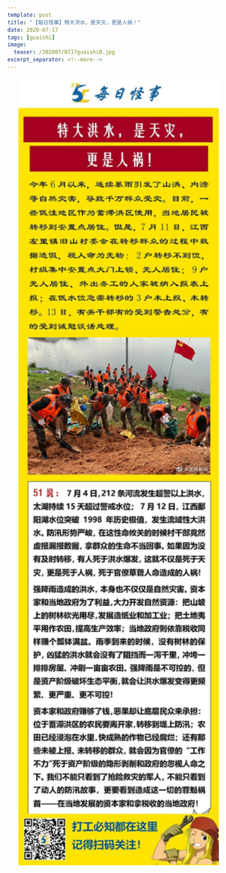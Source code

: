 ```yaml
---
template: post
title: "【每日怪事】特大洪水，是天灾，更是人祸！"
date: 2020-07-17
tags: [guaishi]
image:
  teaser: /202007/0717guaishi0.jpg
excerpt_separator: <!--more-->
---
```


<div style="text-align:center;color:grey"><img src="/images/202007/0717guaishi.jpg" width="90%"></div><br>

